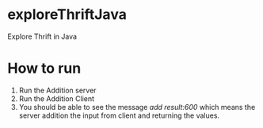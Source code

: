 # exploreThriftJava
Explore Thrift in Java

# How to run
1. Run the Addition server
2. Run the Addition Client
3. You should be able to see the message *add result:600* which means the server addition the input from client and returning the values.



